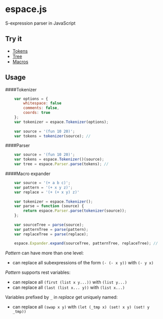 espace.js
=========

S-expression parser in JavaScript

Try it
------

+ [Tokens](http://adrianton3.github.io/espace.js/examples/tokens/tokens.html)
+ [Tree](http://adrianton3.github.io/espace.js/examples/tree/tree.html)
+ [Macros](http://adrianton3.github.io/espace.js/examples/macros/macros.html)


Usage
-----

####Tokenizer

```javascript
	var options = { 
		whitespace: false
		comments: false,
		coords: true
	};
	var tokenizer = espace.Tokenizer(options);
	
	var source = '(fun 10 20)';
	var tokens = tokenizer(source); //
```

####Parser

```javascript
	var source = '(fun 10 20)';
	var tokens = espace.Tokenizer()(source);
	var tree = espace.Parser.parse(tokens); //
```

####Macro expander

```javascript
	var source = '(+ a b c)';
	var pattern = '(+ x y z)';
	var replace = '(+ (+ x y) z)'
	
	var tokenizer = espace.Tokenizer();
	var parse = function (source) {
		return espace.Parser.parse(tokenizer(source));
	};
	
	var sourceTree = parse(source);
	var patternTree = parse(pattern);
	var replaceTree = parse(replace);
	
	espace.Expander.expand(sourceTree, patternTree, replaceTree); //	
```

*Pattern* can have more than one level:
 
 + can replace all subexpressions of the form `(- (- x y))` with `(- y x)`
 
*Pattern* supports rest variables:

 + can replace all `(first (list x y...))` with `(list y...)`
 + can replace all `(last (list x... y))` with `(list x...)`
 
Variables prefixed by `_` in *replace* get uniquely named:

 + can replace all `(swap x y)` with `(let (_tmp x) (set! x y) (set! y _tmp))`
